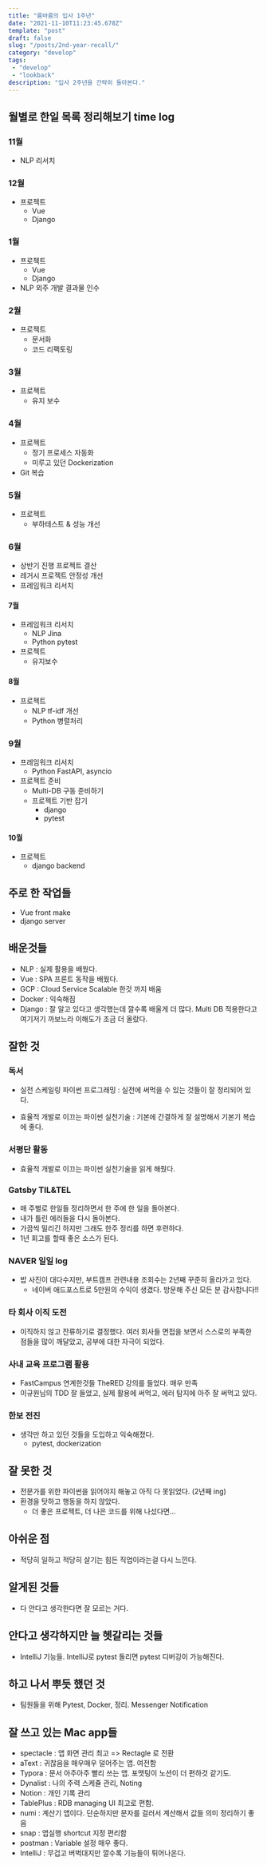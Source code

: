 ```yaml
---
title: "름바름의 입사 1주년"
date: "2021-11-10T11:23:45.678Z"
template: "post"
draft: false
slug: "/posts/2nd-year-recall/"
category: "develop"
tags:
 - "develop"
 - "lookback"
description: "입사 2주년을 간략히 돌아본다."
---
```

## 월별로 한일 목록 정리해보기 time log

### 11월

- NLP 리서치

### 12월

- 프로젝트
    - Vue 
    - Django 

### 1월

- 프로젝트
    - Vue 
    - Django 
- NLP 외주 개발 결과물 인수

### 2월

- 프로젝트
    - 문서화
    - 코드 리팩토링

### 3월

- 프로젝트
    - 유지 보수

### 4월

- 프로젝트
    - 정기 프로세스 자동화
    - 미루고 있던 Dockerization
- Git 복습

### 5월

- 프로젝트
    - 부하테스트 & 성능 개선

### 6월

- 상반기 진행 프로젝트 결산
- 레거시 프로젝트 안정성 개선
- 프레임워크 리서치

#### 7월

- 프레임워크 리서치
    - NLP Jina
    - Python pytest
- 프로젝트
    - 유지보수

#### 8월

- 프로젝트
    - NLP tf-idf 개선 
    - Python 병렬처리

### 9월

- 프레임워크 리서치
    - Python FastAPI, asyncio
- 프로젝트 준비
    - Multi-DB 구동 준비하기
    - 프로젝트 기반 잡기
        - django
        - pytest

#### 10월

- 프로젝트
    - django backend

## 주로 한 작업들

- Vue front make
- django server

## 배운것들

- NLP : 실제 활용을 배웠다.
- Vue : SPA 프론트 동작을 배웠다. 
- GCP : Cloud Service Scalable 한것 까지 배움
- Docker : 익숙해짐
- Django : 잘 알고 있다고 생각했는데 깔수록 배울게 더 많다. Multi DB 적용한다고 여기저기 까보느라 이해도가 조금 더 올랐다.

## 잘한 것

### 독서

- 실전 스케일링 파이썬 프로그래밍 : 실전에 써먹을 수 있는 것들이 잘 정리되어 있다.

- 효율적 개발로 이끄는 파이썬 실천기술 : 기본에 간결하게 잘 설명해서 기본기 복습에 좋다.

### 서평단 활동

- 효율적 개발로 이끄는 파이썬 실천기술을 읽게 해줬다.

### Gatsby TIL&TEL

- 매 주별로 한일들 정리하면서 한 주에 한 일을 돌아본다.
- 내가 틀린 에러들을 다시 돌아본다.
- 가끔씩 밀리긴 하지만 그래도 한주 정리를 하면 후련하다.
- 1년 회고를 할때 좋은 소스가 된다.

### NAVER 일일 log

- 밥 사진이 대다수지만, 부트캠프 관련내용 조회수는 2년째 꾸준히 올라가고 있다.
    - 네이버 애드포스트로 5만원의 수익이 생겼다. 방문해 주신 모든 분 감사합니다!!

### 타 회사 이직 도전

- 이직하지 않고 잔류하기로 결정했다. 여러 회사들 면접을 보면서 스스로의 부족한 점들을 많이 깨달았고, 공부에 대한 자극이 되었다.

### 사내 교육 프로그램 활용

- FastCampus 연계한것들 TheRED 강의를 들었다. 매우 만족
- 이규원님의 TDD 잘 들었고, 실제 활용에 써먹고, 에러 탐지에 아주 잘 써먹고 있다.

### 한보 전진

- 생각만 하고 있던 것들을 도입하고 익숙해졌다.
    - pytest, dockerization

## 잘 못한 것

- 전문가를 위한 파이썬을 읽어야지 해놓고 아직 다 못읽었다. (2년째 ing)
- 환경을 탓하고 행동을 하지 않았다.
  - 더 좋은 프로젝트, 더 나은 코드를 위해 나섰다면...

## 아쉬운 점

- 적당히 일하고 적당히 살기는 힘든 직업이라는걸 다시 느낀다.

## 알게된 것들

- 다 안다고 생각한다면 잘 모르는 거다.


## 안다고 생각하지만 늘 헷갈리는 것들

- IntelliJ 기능들. IntelliJ로 pytest 돌리면 pytest 디버깅이 가능해진다.

## 하고 나서 뿌듯 했던 것

- 팀원들을 위해 Pytest, Docker, 정리. Messenger Notification

## 잘 쓰고 있는 Mac app들

- spectacle : 앱 화면 관리 최고 => Rectagle 로 전환
- aText : 귀찮음을 매우매우 덜어주는 앱. 여전함
- Typora : 문서 아주아주 빨리 쓰는 앱. 포맷팅이 노션이 더 편하것 같기도.
- Dynalist : 나의 주력 스케쥴 관리, Noting
- Notion : 개인 기록 관리
- TablePlus : RDB managing UI 최고로 편함.
- numi : 계산기 앱이다. 단순하지만 문자를 걸러서 계산해서 값들 의미 정리하기 좋음
- snap : 앱실행 shortcut 지정 편리함
- postman : Variable 설정 매우 좋다.
- IntelliJ : 무겁고 버벅대지만 깔수록 기능들이 튀어나온다.